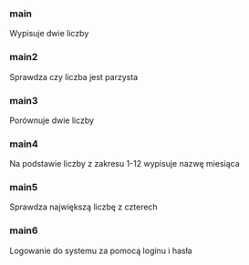 ### main
Wypisuje dwie liczby

### main2
Sprawdza czy liczba jest parzysta

### main3
Porównuje dwie liczby

### main4
Na podstawie liczby z zakresu 1-12 wypisuje nazwę miesiąca

### main5
Sprawdza największą liczbę z czterech

### main6
Logowanie do systemu za pomocą loginu i hasła